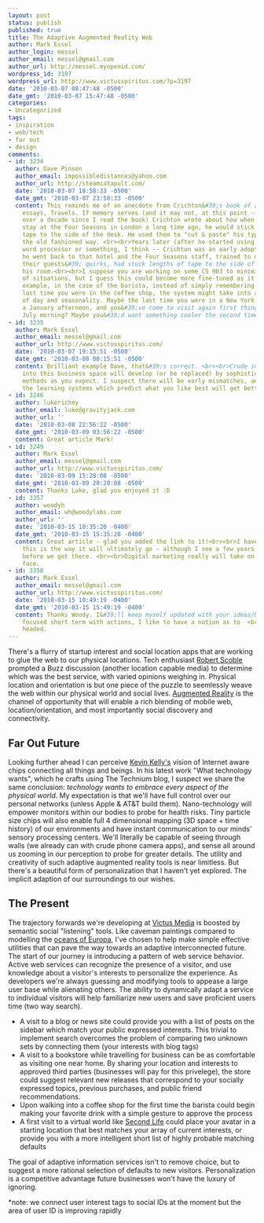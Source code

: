 ```yaml
---
layout: post
status: publish
published: true
title: The Adaptive Augmented Reality Web
author: Mark Essel
author_login: messel
author_email: messel@gmail.com
author_url: http://messel.myopenid.com/
wordpress_id: 3197
wordpress_url: http://www.victusspiritus.com/?p=3197
date: '2010-03-07 08:47:48 -0500'
date_gmt: '2010-03-07 15:47:48 -0500'
categories:
- Uncategorized
tags:
- inspiration
- web/tech
- far out
- design
comments:
- id: 3234
  author: Dave Pinsen
  author_email: impossibledistances@yahoo.com
  author_url: http://steamcatapult.com/
  date: '2010-03-07 18:58:33 -0500'
  date_gmt: '2010-03-07 23:58:33 -0500'
  content: This reminds me of an anecdote from Crichton&#39;s book of autobiographical
    essays, Travels. If memory serves (and it may not, at this point -- it&#39;s been
    over a decade since I read the book) Crichton wrote about how when he used to
    stay at the Four Seasons in London a long time ago, he would stick lengths of
    tape to the side of the desk. He used them to "cut & paste" his typewritten manuscripts
    the old fashioned way. <br><br>Years later (after he started using a laptop or
    word processor or something, I think -- Crichton was an early adopter of computers)
    he went back to that hotel and the Four Seasons staff, trained to notice and anticipate
    their guests&#39; quirks, had stuck lengths of tape to the side of the desk in
    his room.<br><br>I suppose you are working on some CS 903 to minimize those sorts
    of situations, but I guess this could become more fine-tuned as it evolved. For
    example, in the case of the barista, instead of simply remembering what you drank
    last time you were in the coffee shop, the system might take into account time
    of day and seasonality. Maybe the last time you were in a New York Starbucks was
    a January afternoon, and you&#39;ve come to visit again first thing in a muggy
    July morning? Maybe you&#39;d want something cooler the second time? And so on.
- id: 3235
  author: Mark Essel
  author_email: messel@gmail.com
  author_url: http://www.victusspiritus.com/
  date: '2010-03-07 19:15:51 -0500'
  date_gmt: '2010-03-08 00:15:51 -0500'
  content: Brilliant example Dave, that&#39;s correct. <br><br>Crude initial forays
    into this business space will develop (or be replaced) by sophisticated personalization/suggestion
    methods as you expect. I suspect there will be early mismatches, and over time
    the learning systems which predict what you like best will get better or die out.
- id: 3246
  author: lukerichey
  author_email: luke@gravityjack.com
  author_url: ''
  date: '2010-03-08 22:56:22 -0500'
  date_gmt: '2010-03-09 03:56:22 -0500'
  content: Great article Mark!
- id: 3249
  author: Mark Essel
  author_email: messel@gmail.com
  author_url: http://www.victusspiritus.com/
  date: '2010-03-09 15:28:08 -0500'
  date_gmt: '2010-03-09 20:28:08 -0500'
  content: Thanks Luke, glad you enjoyed it :D
- id: 3357
  author: woodyh
  author_email: wh@woodylabs.com
  author_url: ''
  date: '2010-03-15 10:35:20 -0400'
  date_gmt: '2010-03-15 15:35:20 -0400'
  content: Great article - glad you added the link to it!<br><br>I have little doubt
    this is the way it will ultimately go - although I see a few years and hurdles
    before we get there. <br><br>Digital marketing really will take on a whole new
    face.
- id: 3358
  author: Mark Essel
  author_email: messel@gmail.com
  author_url: http://www.victusspiritus.com/
  date: '2010-03-15 10:49:19 -0400'
  date_gmt: '2010-03-15 15:49:19 -0400'
  content: Thanks Woody. I&#39;ll keep myself updated with your ideas/blog. Although  <br>I&#39;m
    focused short term with actions, I like to have a notion as to  <br>where I&#39;m
    headed.
---
```

<p>There's a flurry of startup interest and social location apps that are working to glue the web to our physical locations. Tech enthusiast <a HREF="http://www.google.com/buzz/scobleizer/coPPo659Jg5/Location-based-services-shootout-Which-one-is-best">Robert Scoble</a> prompted a Buzz discussion (another location capable media) to determine which was the best service, with varied opinions weighing in. Physical location and orientation is but one piece of the puzzle to seemlessly weave the web within our physical world and social lives. <a HREF="http://victusfate.github.io/victusspiritus/uncategorized/2010/02/15/augmented-reality-opportunities/">Augmented Reality</a> is the channel of opportunity that will enable a rich blending of mobile web, location/orientation, and most importantly social discovery and connectivity.</p>
<h2>Far Out Future</h2>
<p>Looking further ahead I can perceive <a HREF="http://kk.org/">Kevin Kelly's</a> vision of Internet aware chips connecting all things and beings. In his latest work "What technology wants", which he crafts using The Technium blog, I suspect we share the same conclusion: <i>technology wants to embrace every aspect of the physical world</I>. My expectation is that we'll have full control over our personal networks (unless Apple & AT&T build them). Nano-technology will empower monitors within our bodies to probe for health risks. Tiny particle size chips will also enable full 4 dimensional mapping (3D space + time history) of our environments and have instant communication to our minds' sensory processing centers. We'll literally be capable of seeing through walls (we already can with crude phone camera apps), and sense all around us zooming in our perception to probe for greater details. The utility and creativity of such adaptive augmented reality tools is near limitless. But there's a beautiful form of personalization that I haven't yet explored. The implicit adaption of our surroundings to our wishes.</p>
<h2>The Present</h2>
<p>The trajectory forwards we're developing at <a href="http://victusmedia.com">Victus Media</a> is boosted by semantic social "listening" tools. Like caveman paintings compared to modelling the <a href="http://www.solarviews.com/eng/europa.htm">oceans of Europa</a>, I've chosen to help make simple effective utilities that can pave the way towards an adaptive interconnected future. The start of our journey is introducing a pattern of web service behavior. Active web services can recognize the presence of a visitor, and use knowledge about a visitor's interests to personalize the experience. As developers we're always guessing and modifying tools to appease a large user base while alienating others. The ability to dynamically adapt a service to individual visitors will help familiarize new users and save proficient users time (two way search). </p>
<ul>
<li>A visit to a blog or news site could provide you with a list of posts on the sidebar which match your public expressed interests. This trivial to implement search overcomes the problem of comparing two unknown sets by connecting them (your interests with blog tags)</Li>
<li>A visit to a bookstore while travelling for business can be as comfortable as visiting one near home. By sharing your location and interests to approved third parties (businesses will pay for this privelege), the store could suggest relevant new releases that correspond to your socially expressed topics, previous purchases, and public friend recommendations. </li>
<li>Upon walking into a coffee shop for the first time the barista could begin making your favorite drink with a simple gesture to approve the process</li>
<li>A first visit to a virtual world like <a href="http://secondlife.com/?v=1.1">Second Life</a> could place your avatar in a starting location that best matches your array of current interests, or provide you with a more intelligent short list of highly probable matching defaults</li>
</ul>
<p>The goal of adaptive information services isn't to remove choice, but to suggest a more rational selection of defaults to new visitors. Personalization is a competitive advantage future businesses won't have the luxury of ignoring.  </p>
<p>*note: we connect user interest tags to social IDs at the moment but the area of user ID is improving rapidly</p>
